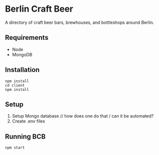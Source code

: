 # Berlin Craft Beer

A directory of craft beer bars, brewhouses, and bottleshops around Berlin. 

## Requirements

* Node
* MongoDB

## Installation

```console
npm install
cd client
npm install
```

## Setup

1. Setup Mongo database // how does one do that / can it be automated?
2. Create .env files

## Running BCB

```
npm start
```